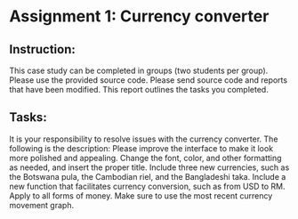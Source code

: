 # Assignment 1: Currency converter

## Instruction:

This case study can be completed in groups (two students per group).
Please use the provided source code.
Please send source code and reports that have been modified. This report outlines the tasks you completed.

## Tasks:

It is your responsibility to resolve issues with the currency converter. The following is the description:
Please improve the interface to make it look more polished and appealing. Change the font, color, and other formatting as needed, and insert the proper title.
Include three new currencies, such as the Botswana pula, the Cambodian riel, and the Bangladeshi taka.
Include a new function that facilitates currency conversion, such as from USD to RM. Apply to all forms of money.
Make sure to use the most recent currency movement graph.

